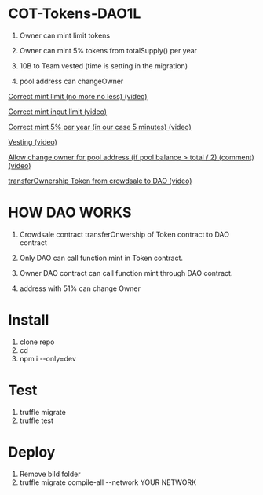 # COT-Tokens-DAO1L

1) Owner can mint limit tokens

2) Owner can mint 5% tokens from totalSupply() per year

3) 10B to Team vested (time is setting in the migration)

4) pool address can changeOwner

[Correct mint limit (no more no less) (video)](https://vk.com/videos223443924?z=video223443924_456239565%2Fpl_223443924_-2)

[Correct mint input limit (video)](https://vk.com/videos223443924?z=video223443924_456239559%2Fpl_223443924_-2)

[Correct mint 5% per year (in our case 5 minutes) (video)](https://vk.com/videos223443924?z=video223443924_456239561%2Fpl_223443924_-2)

[Vesting (video)](https://vk.com/videos223443924?z=video223443924_456239556%2Fpl_223443924_-2)

[Allow change owner for pool address (if pool balance > total / 2) (comment) (video)](https://vk.com/videos223443924?z=video223443924_456239566%2Fpl_223443924_-2)

[transferOwnership Token from crowdsale to DAO (video)](https://vk.com/video?z=video223443924_456239580%2Fpl_cat_updates)


# HOW DAO WORKS

1) Crowdsale contract transferOnwership of Token contract to DAO contract

2) Only DAO can call function mint in Token contract.

3) Owner DAO contract can call function mint through DAO contract.

4) address with 51% can change Owner

# Install
1) clone repo
2) cd
3) npm i --only=dev

# Test

1) truffle migrate
2) truffle test

# Deploy
1) Remove bild folder
2) truffle migrate compile-all --network YOUR NETWORK
